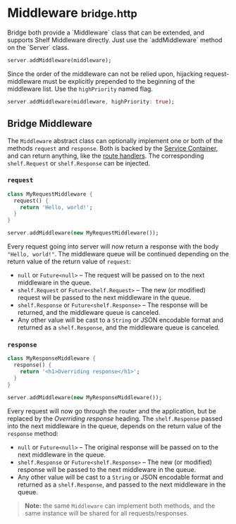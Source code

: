 # Middleware <small>bridge.http</small>
<p class='lead'>
Bridge both provide a `Middleware` class that can be extended, and supports Shelf Middleware directly. Just use 
the `addMiddleware` method on the `Server` class.
</p>

```dart
server.addMiddleware(middleware);
```

Since the order of the middleware can not be relied upon, hijacking request-middleware must be explicitly prepended
to the beginning of the middleware list. Use the `highPriority` named flag.

```dart
server.addMiddleware(middleware, highPriority: true);
```

## Bridge Middleware
The `Middleware` abstract class can optionally implement one or both of the methods `request` and `response`.
Both is backed by the [Service Container](#/core/service-container), and can return anything, like the
[route handlers](#/http/router). The corresponding `shelf.Request` or `shelf.Response` can be injected.

### `request`
```dart
class MyRequestMiddleware {
  request() {
    return 'Hello, world!';
  }
}
```
```dart
server.addMiddleware(new MyRequestMiddleware());
```

Every request going into server will now return a response with the body `"Hello, world!"`. The middleware queue
will be continued depending on the return value of the return value of `request`:

* `null` or `Future<null>` – The request will be passed on to the next middleware in the queue.
* `shelf.Request` or `Future<shelf.Request>` – The new (or modified) request will be passed to the next middleware
in the queue.
* `shelf.Response` or `Future<shelf.Response>` – The response will be returned, and the middleware queue is canceled.
* Any other value will be cast to a `String` or JSON encodable format and returned as a `shelf.Response`, and the
middleware queue is canceled.

### `response`

```dart
class MyResponseMiddleware {
  response() {
    return '<h1>Overriding response</h1>';
  }
}
```
```dart
server.addMiddleware(new MyResponseMiddleware());
```

Every request will now go through the router and the application, but be replaced by the _Overriding response_
heading. The `shelf.Response` passed into the next middleware in the queue, depends on the return value of the
`response` method:

* `null` or `Future<null>` – The original response will be passed on to the next middleware in the queue.
* `shelf.Response` or `Future<shelf.Response>` – The new (or modified) response will be passed to the next middleware
in the queue.
* Any other value will be cast to a `String` or JSON encodable format and returned as a `shelf.Response`, and passed
to the next middleware in the queue.

> **Note:** the same `Middleware` can implement both methods, and the same instance will be shared for all
requests/responses.